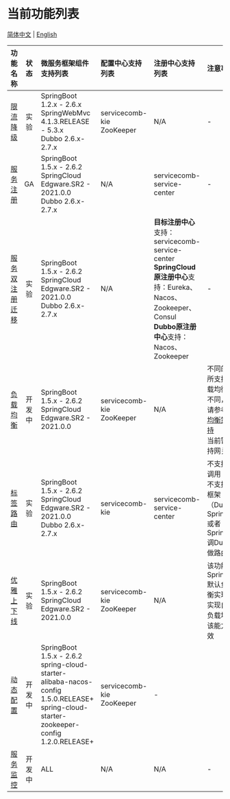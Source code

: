 # 当前功能列表

[简体中文](feature-list-zh.md) | [English](feature-list.md)

|功能名称|状态|微服务框架组件支持列表|配置中心支持列表|注册中心支持列表|注意事项|
|:-:|:-:|:-----|:--|:--|:--|
|[限流降级](flowcontrol/flowcontrol-zh.md)|实验|SpringBoot 1.2.x - 2.6.x <br> SpringWebMvc 4.1.3.RELEASE - 5.3.x<br>Dubbo 2.6.x-2.7.x|servicecomb-kie<br>ZooKeeper|N/A|-|
|[服务注册](registry/document-zh.md)|GA|SpringBoot 1.5.x - 2.6.2 <br> SpringCloud Edgware.SR2 - 2021.0.0<br>Dubbo 2.6.x-2.7.x|N/A|servicecomb-service-center|-|
|[服务双注册迁移](registry/spring-cloud-registry-migiration-zh.md)|实验|SpringBoot 1.5.x - 2.6.2 <br/> SpringCloud Edgware.SR2 - 2021.0.0<br>Dubbo 2.6.x-2.7.x|N/A|**目标注册中心**支持：servicecomb-service-center<br/>**SpringCloud原注册中心**支持：Eureka、Nacos、Zookeeper、Consul<br/>**Dubbo原注册中心**支持：Nacos、Zookeeper|-|
|[负载均衡](loadbalancer/document-zh.md)|开发中|SpringBoot 1.5.x - 2.6.2 <br/> SpringCloud Edgware.SR2 - 2021.0.0|servicecomb-kie<br/>ZooKeeper|N/A|不同的版本所支持的负载均衡策略不同，具体请参考[负载均衡策略支持](loadbalancer/document.md#负载均衡策略支持一览)<br/>当前暂不支持网关应用|
|[标签路由](router/document-zh.md)|实验|SpringBoot 1.5.x - 2.6.2 <br/>SpringCloud Edgware.SR2 - 2021.0.0<br/>Dubbo 2.6.x-2.7.x|servicecomb-kie|servicecomb-service-center|不支持异步调用<br>不支持混合框架（Dubbo调SpringCloud或者SpringCloud调Dubbo）做路由|
|[优雅上下线](graceful/document-zh.md)|实验|SpringBoot 1.5.x - 2.6.2 <br/> SpringCloud Edgware.SR2 - 2021.0.0|servicecomb-kie<br/>ZooKeeper|N/A|该功能基于SpringCloud默认负载均衡实现，若实现自定义负载均衡，该能力将失效|
|[动态配置](dynamic-config/document-zh.md)|开发中|SpringBoot 1.5.x - 2.6.2<br>spring-cloud-starter-alibaba-nacos-config 1.5.0.RELEASE+<br>spring-cloud-starter-zookeeper-config 1.2.0.RELEASE+|servicecomb-kie<br/>ZooKeeper|-||
|[服务监控](server-monitor/document-zh.md)|开发中|ALL|N/A|N/A|-|
